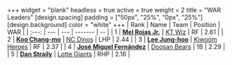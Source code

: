+++
widget = "blank"
headless = true
active = true
weight = 2
title = "WAR Leaders"
[design.spacing]
padding = ["50px", "25%", "0px", "25%"]
[design.background]
color = "white"
+++
| Rank | Name | Team | Position | WAR |
| :---: | --- | --- | ------- | -- |
| 1 | [**Mel Rojas Jr.**](/players/11380) | [KT Wiz](/teams/KTWiz) | RF | 2.61 |
| 2 | [**Koo Chang-mo**](/players/7698) | [NC Dinos](/teams/NCDinos) | LHP | 2.44 |
| 3 | [**Lee Jung-hoo**](/players/10673) | [Kiwoom Heroes](/teams/KiwoomHeroes) | RF | 2.37 |
| 4 | [**José Miguel Fernández**](/players/12514) | [Doosan Bears](/teams/DoosanBears) | 1B | 2.29 |
| 5 | [**Dan Straily**](/players/13648) | [Lotte Giants](/teams/LotteGiants) | RHP | 2.16 |
